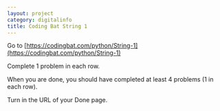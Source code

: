 ```yaml
---
layout: project
category: digitalinfo
title: Coding Bat String 1
---
```


Go to [https://codingbat.com/python/String-1](https://codingbat.com/python/String-1)


Complete 1 problem in each row. 

When you are done, you should have completed at least 4 problems (1 in each row). 

Turn in the URL of your Done page.
